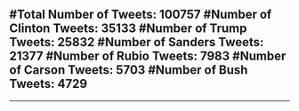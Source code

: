 #Total Number of Tweets: 100757 
#Number of Clinton Tweets: 35133
#Number of Trump Tweets: 25832
#Number of Sanders Tweets: 21377
#Number of Rubio Tweets: 7983
#Number of Carson Tweets: 5703
#Number of Bush Tweets: 4729
---
---

